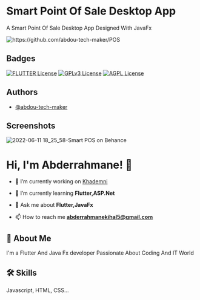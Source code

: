 #   Smart Point Of Sale Desktop App

A Smart Point Of Sale Desktop App Designed With JavaFx 



<p align="left"> <img src="https://komarev.com/ghpvc/?username=abdou-tech-maker&label=%20views&color=0e75b6&style=flat" alt="https://github.com/abdou-tech-maker/POS" /> </p>


## Badges


[![FLUTTER License](https://img.shields.io/badge/License-MIT-green.svg)](https://choosealicense.com/licenses/mit/)
[![GPLv3 License](https://img.shields.io/badge/License-GPL%20v3-yellow.svg)](https://opensource.org/licenses/)
[![AGPL License](https://img.shields.io/badge/license-AGPL-blue.svg)](http://www.gnu.org/licenses/agpl-3.0)


## Authors

- [@abdou-tech-maker](https://github.com/abdou-tech-maker)


## Screenshots


![2022-06-11 18_25_58-Smart POS on Behance](https://user-images.githubusercontent.com/60049661/194718281-f47cdc20-c0cf-436c-8e4b-8110fb9e0dec.png)


# Hi, I'm Abderrahmane! 👋



- 🔭 I’m currently working on [Khademni](https://github.com/abdou-tech-maker/Khademni)

- 🌱 I’m currently learning **Flutter,ASP.Net**

- 💬 Ask me about **Flutter,JavaFx**

- 📫 How to reach me **abderrahmanekihal5@gmail.com**
## 🚀 About Me
I'm a Flutter And Java Fx developer Passionate About Coding And IT World 


## 🛠 Skills
Javascript, HTML, CSS...

